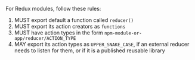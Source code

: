 For Redux modules, follow these rules:

1. MUST export default a function called `reducer()`
2. MUST export its action creators as `functions`
3. MUST have action types in the form `npm-module-or-app/reducer/ACTION_TYPE`
4. MAY export its action types as `UPPER_SNAKE_CASE`, if an external reducer needs to listen for them, or if it is a published reusable library
